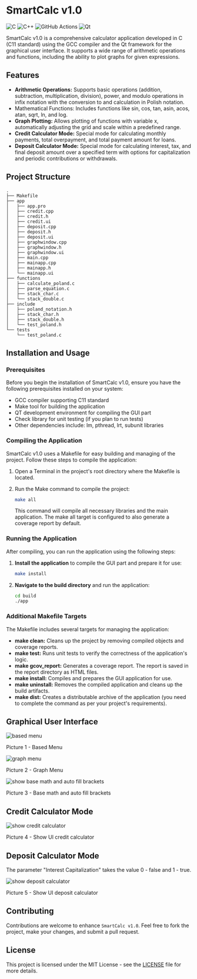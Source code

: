 # SmartCalc v1.0

![C](https://img.shields.io/badge/c-%2300599C.svg?style=for-the-badge&logo=c&logoColor=white)
![C++](https://img.shields.io/badge/c++-%2300599C.svg?style=for-the-badge&logo=c%2B%2B&logoColor=white)
![GitHub Actions](https://img.shields.io/badge/github%20actions-%232671E5.svg?style=for-the-badge&logo=githubactions&logoColor=white)
![Qt](https://img.shields.io/badge/Qt-%23217346.svg?style=for-the-badge&logo=Qt&logoColor=white)


SmartCalc v1.0 is a comprehensive calculator application developed in C (C11 standard) using the GCC compiler and the Qt framework for the graphical user interface. It supports a wide range of arithmetic operations and functions, including the ability to plot graphs for given expressions.

## Features

* **Arithmetic Operations:** Supports basic operations (addition, subtraction, multiplication, division), power, and modulo operations in infix notation with the conversion to and calculation in Polish notation.
* Mathematical Functions: Includes functions like sin, cos, tan, asin, acos, atan, sqrt, ln, and log.
* **Graph Plotting:** Allows plotting of functions with variable x, automatically adjusting the grid and scale within a predefined range.
* **Credit Calculator Mode:** Special mode for calculating monthly payments, total overpayment, and total payment amount for loans.
* **Deposit Calculator Mode:** Special mode for calculating interest, tax, and final deposit amount over a specified term with options for capitalization and periodic contributions or withdrawals.

## Project Structure

```
.
├── Makefile
├── app
│   ├── app.pro
│   ├── credit.cpp
│   ├── credit.h
│   ├── credit.ui
│   ├── deposit.cpp
│   ├── deposit.h
│   ├── deposit.ui
│   ├── graphwindow.cpp
│   ├── graphwindow.h
│   ├── graphwindow.ui
│   ├── main.cpp
│   ├── mainapp.cpp
│   ├── mainapp.h
│   └── mainapp.ui
├── functions
│   ├── calculate_poland.c
│   ├── parse_equation.c
│   ├── stack_char.c
│   └── stack_double.c
├── include
│   ├── poland_notation.h
│   ├── stack_char.h
│   ├── stack_double.h
│   └── test_poland.h
└── tests
    └── test_poland.c
```

## Installation and Usage

### Prerequisites

Before you begin the installation of SmartCalc v1.0, ensure you have the following prerequisites installed on your system:

* GCC compiler supporting C11 standard
* Make tool for building the application
* QT development environment for compiling the GUI part
* Check library for unit testing (if you plan to run tests)
* Other dependencies include: lm, pthread, lrt, subunit libraries

### Compiling the Application

SmartCalc v1.0 uses a Makefile for easy building and managing of the project. Follow these steps to compile the application:

1. Open a Terminal in the project's root directory where the Makefile is located.

2. Run the Make command to compile the project:
    ```bash
    make all
    ```
    This command will compile all necessary libraries and the main application. The make all target is configured to also generate a coverage report by default.

### Running the Application

After compiling, you can run the application using the following steps:

1. **Install the application** to compile the GUI part and prepare it for use:
    ```bash
    make install
    ```
2. **Navigate to the build directory** and run the application:
    ```bash
    cd build
    ./app
    ```
### Additional Makefile Targets

The Makefile includes several targets for managing the application:

* **make clean:** Cleans up the project by removing compiled objects and coverage reports.
* **make test:** Runs unit tests to verify the correctness of the application's logic.
* **make gcov_report:** Generates a coverage report. The report is saved in the report directory as HTML files.
* **make install:** Compiles and prepares the GUI application for use.
* **make uninstall:** Removes the compiled application and cleans up the build artifacts.
* **make dist:** Creates a distributable archive of the application (you need to complete the command as per your project's requirements).

## Graphical User Interface

![based menu](imgs/image.png)

Picture 1 - Based Menu

![graph menu](imgs/image-1.png)

Picture 2 - Graph Menu

![show base math and auto fill brackets](imgs/image-2.png)

Picture 3 - Base math and auto fill brackets

## Credit Calculator Mode

![show credit calculator](imgs/image-3.png)

Picture 4 - Show UI credit calculator

## Deposit Calculator Mode

The parameter "Interest Capitalization" takes the value 0 - false and 1 - true.

![show deposit calculator](imgs/image-4.png)

Picture 5 - Show UI deposit calculator

## Contributing

Contributions are welcome to enhance `SmartCalc v1.0`. Feel free to fork the project, make your changes, and submit a pull request.

## License

This project is licensed under the MIT License - see the [LICENSE](LICENSE) file for more details.
